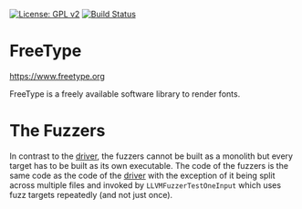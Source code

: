 [![License: GPL v2](https://img.shields.io/badge/License-GPL%20v2-blue.svg)](https://www.gnu.org/licenses/old-licenses/gpl-2.0.en.html)
[![Build Status](https://travis-ci.com/freetype/freetype2-testing.svg?branch=master)](https://travis-ci.com/freetype/freetype2-testing)

# FreeType

https://www.freetype.org

FreeType is a freely available software library to render fonts.

# The Fuzzers

In contrast to the [driver](/fuzzing/src/driver), the fuzzers cannot be built
as a monolith but every target has to be built as its own executable.  The
code of the fuzzers is the same code as the code of the
[driver](/fuzzing/src/driver) with the exception of it being split across
multiple files and invoked by `LLVMFuzzerTestOneInput` which uses fuzz targets
repeatedly (and not just once).
